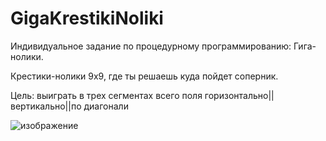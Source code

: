 # GigaKrestikiNoliki
Индивидуальное задание по процедурному программированию: Гига-нолики.

Крестики-нолики 9x9, где ты решаешь куда пойдет соперник.

Цель: выиграть в трех сегментах всего поля горизонтально||вертикально||по диагонали

![изображение](https://github.com/QuasyStellar/GigaKrestikiNoliki/assets/76686085/45a8031f-b831-4703-9c8f-7e20880cfa51)
